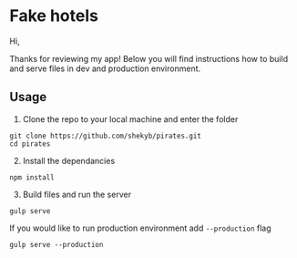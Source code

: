 # Fake hotels 
Hi,

Thanks for reviewing my app!
Below you will find instructions how to build and serve files in dev and production environment.

## Usage

1. Clone the repo to your local machine and enter the folder

```
git clone https://github.com/shekyb/pirates.git
cd pirates
```

2. Install the dependancies

```
npm install
```

3. Build files and run the server

```
gulp serve
```

If you would like to run production environment add `--production` flag

```
gulp serve --production
```
